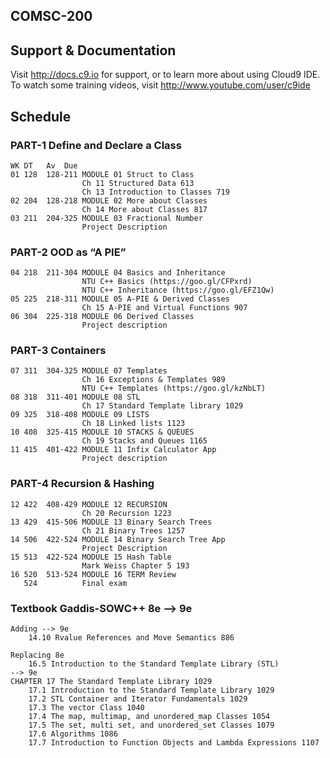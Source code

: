 ## COMSC-200  
	 
## Support & Documentation  
	 
Visit http://docs.c9.io for support, or to learn more about using Cloud9 IDE.   
To watch some training videos, visit http://www.youtube.com/user/c9ide  
	 
## Schedule  
### PART-1 Define and Declare a Class  
	WK DT	Av  Due  
	01 128	128-211 MODULE 01 Struct to Class  
	    			Ch 11 Structured Data 613    
	    			Ch 13 Introduction to Classes 719   
	02 204	128-218 MODULE 02 More about Classes  
	    			Ch 14 More about Classes 817  
	03 211	204-325 MODULE 03 Fractional Number   
	    			Project Description
	 
### PART-2 OOD as “A PIE”   
	04 218	211-304 MODULE 04 Basics and Inheritance  
	    			NTU C++ Basics (https://goo.gl/CFPxrd)   
	    			NTU C++ Inheritance (https://goo.gl/EFZ1Qw)  
	05 225	218-311 MODULE 05 A-PIE & Derived Classes  
	    			Ch 15 A-PIE and Virtual Functions 907  
	06 304	225-318 MODULE 06 Derived Classes   
	    			Project description
	 
### PART-3 Containers  
	07 311	304-325 MODULE 07 Templates    
	    			Ch 16 Exceptions & Templates 989   
	    			NTU C++ Templates (https://goo.gl/kzNbLT)  
	08 318	311-401 MODULE 08 STL  
	    			Ch 17 Standard Template library 1029   
	09 325	318-408 MODULE 09 LISTS  
	    			Ch 18 Linked lists 1123   
	10 408	325-415 MODULE 10 STACKS & QUEUES  
	    			Ch 19 Stacks and Queues 1165  
	11 415	401-422 MODULE 11 Infix Calculator App   
	    			Project description
	
### PART-4 Recursion & Hashing  
	12 422	408-429 MODULE 12 RECURSION  
	    			Ch 20 Recursion 1223   
	13 429	415-506 MODULE 13 Binary Search Trees  
	    			Ch 21 Binary Trees 1257   
	14 506	422-524 MODULE 14 Binary Search Tree App   
	    			Project Description
	15 513	422-524 MODULE 15 Hash Table   
	    			Mark Weiss Chapter 5 193
	16 520	513-524 MODULE 16 TERM Review  
	   524			Final exam


### Textbook Gaddis-SOWC++ 8e --> 9e
	Adding --> 9e
		14.10 Rvalue References and Move Semantics 886 
	
	Replacing 8e 
		16.5 Introduction to the Standard Template Library (STL)  
	--> 9e
	CHAPTER 17 The Standard Template Library 1029   
    	17.1 Introduction to the Standard Template Library 1029  
    	17.2 STL Container and Iterator Fundamentals 1029  
		17.3 The vector Class 1040  
		17.4 The map, multimap, and unordered_map Classes 1054  
		17.5 The set, multi set, and unordered_set Classes 1079  
		17.6 Algorithms 1086  
		17.7 Introduction to Function Objects and Lambda Expressions 1107  